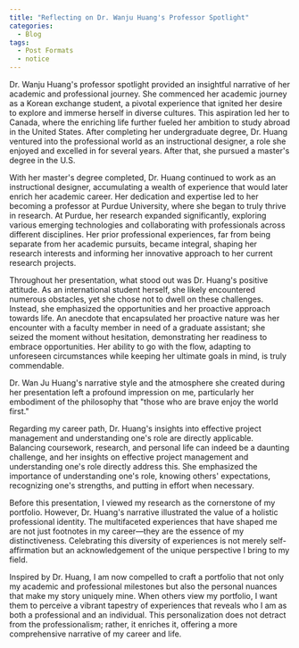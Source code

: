 ```yaml
---
title: "Reflecting on Dr. Wanju Huang's Professor Spotlight"
categories:
  - Blog
tags:
  - Post Formats
  - notice
---
```


Dr. Wanju Huang's professor spotlight provided an insightful narrative of her academic and professional journey. She commenced her academic journey as a Korean exchange student, a pivotal experience that ignited her desire to explore and immerse herself in diverse cultures. This aspiration led her to Canada, where the enriching life further fueled her ambition to study abroad in the United States. After completing her undergraduate degree, Dr. Huang ventured into the professional world as an instructional designer, a role she enjoyed and excelled in for several years. After that, she pursued a master's degree in the U.S. 

With her master's degree completed, Dr. Huang continued to work as an instructional designer, accumulating a wealth of experience that would later enrich her academic career. Her dedication and expertise led to her becoming a professor at Purdue University, where she began to truly thrive in research. At Purdue, her research expanded significantly, exploring various emerging technologies and collaborating with professionals across different disciplines. Her prior professional experiences, far from being separate from her academic pursuits, became integral, shaping her research interests and informing her innovative approach to her current research projects.

Throughout her presentation, what stood out was Dr. Huang's positive attitude. As an international student herself, she likely encountered numerous obstacles, yet she chose not to dwell on these challenges. Instead, she emphasized the opportunities and her proactive approach towards life. An anecdote that encapsulated her proactive nature was her encounter with a faculty member in need of a graduate assistant; she seized the moment without hesitation, demonstrating her readiness to embrace opportunities. Her ability to go with the flow, adapting to unforeseen circumstances while keeping her ultimate goals in mind, is truly commendable. 

Dr. Wan Ju Huang's narrative style and the atmosphere she created during her presentation left a profound impression on me, particularly her embodiment of the philosophy that "those who are brave enjoy the world first."

Regarding my career path, Dr. Huang's insights into effective project management and understanding one's role are directly applicable. Balancing coursework, research, and personal life can indeed be a daunting challenge, and her insights on effective project management and understanding one's role directly address this. She emphasized the importance of understanding one's role, knowing others' expectations, recognizing one's strengths, and putting in effort when necessary.

Before this presentation, I viewed my research as the cornerstone of my portfolio. However, Dr. Huang's narrative illustrated the value of a holistic professional identity. The multifaceted experiences that have shaped me are not just footnotes in my career—they are the essence of my distinctiveness. Celebrating this diversity of experiences is not merely self-affirmation but an acknowledgement of the unique perspective I bring to my field.

Inspired by Dr. Huang, I am now compelled to craft a portfolio that not only my academic and professional milestones but also the personal nuances that make my story uniquely mine. When others view my portfolio, I want them to perceive a vibrant tapestry of experiences that reveals who I am as both a professional and an individual. This personalization does not detract from the professionalism; rather, it enriches it, offering a more comprehensive narrative of my career and life.
